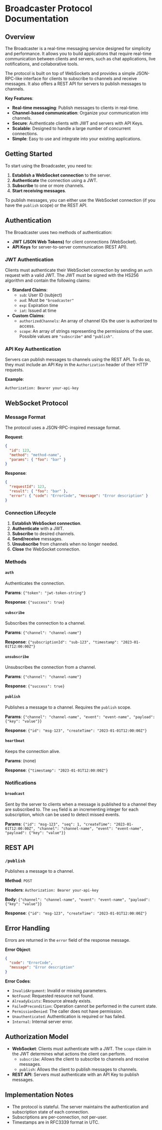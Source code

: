 # Broadcaster Protocol Documentation

## Overview

The Broadcaster is a real-time messaging service designed for simplicity and performance. It allows you to build applications that require real-time communication between clients and servers, such as chat applications, live notifications, and collaborative tools.

The protocol is built on top of WebSockets and provides a simple JSON-RPC-like interface for clients to subscribe to channels and receive messages. It also offers a REST API for servers to publish messages to channels.

**Key Features**:

- **Real-time messaging**: Publish messages to clients in real-time.
- **Channel-based communication**: Organize your communication into channels.
- **Secure**: Authenticate clients with JWT and servers with API Keys.
- **Scalable**: Designed to handle a large number of concurrent connections.
- **Simple**: Easy to use and integrate into your existing applications.

## Getting Started

To start using the Broadcaster, you need to:

1.  **Establish a WebSocket connection** to the server.
2.  **Authenticate** the connection using a JWT.
3.  **Subscribe** to one or more channels.
4.  **Start receiving messages**.

To publish messages, you can either use the WebSocket connection (if you have the `publish` scope) or the REST API.

## Authentication

The Broadcaster uses two methods of authentication:

- **JWT (JSON Web Tokens)** for client connections (WebSocket).
- **API Keys** for server-to-server communication (REST API).

### JWT Authentication

Clients must authenticate their WebSocket connection by sending an `auth` request with a valid JWT. The JWT must be signed with the HS256 algorithm and contain the following claims:

- **Standard Claims**:
  - `sub`: User ID (subject)
  - `aud`: Must be `"broadcaster"`
  - `exp`: Expiration time
  - `iat`: Issued at time
- **Custom Claims**:
  - `authorizedChannels`: An array of channel IDs the user is authorized to access.
  - `scope`: An array of strings representing the permissions of the user. Possible values are `"subscribe"` and `"publish"`.

### API Key Authentication

Servers can publish messages to channels using the REST API. To do so, they must include an API Key in the `Authorization` header of their HTTP requests.

**Example**:

```
Authorization: Bearer your-api-key
```

## WebSocket Protocol

### Message Format

The protocol uses a JSON-RPC-inspired message format.

**Request**:

```json
{
  "id": 123,
  "method": "method-name",
  "params": { "foo": "bar" }
}
```

**Response**:

```json
{
  "requestId": 123,
  "result": { "foo": "bar" },
  "error": { "code": "ErrorCode", "message": "Error description" }
}
```

### Connection Lifecycle

1.  **Establish WebSocket connection**.
2.  **Authenticate** with a JWT.
3.  **Subscribe** to desired channels.
4.  **Send/receive** messages.
5.  **Unsubscribe** from channels when no longer needed.
6.  **Close** the WebSocket connection.

### Methods

#### `auth`

Authenticates the connection.

**Params**: `{"token": "jwt-token-string"}`

**Response**: `{"success": true}`

#### `subscribe`

Subscribes the connection to a channel.

**Params**: `{"channel": "channel-name"}`

**Response**: `{"subscriptionId": "sub-123", "timestamp": "2023-01-01T12:00:00Z"}`

#### `unsubscribe`

Unsubscribes the connection from a channel.

**Params**: `{"channel": "channel-name"}`

**Response**: `{"success": true}`

#### `publish`

Publishes a message to a channel. Requires the `publish` scope.

**Params**: `{"channel": "channel-name", "event": "event-name", "payload": {"key": "value"}}`

**Response**: `{"id": "msg-123", "createTime": "2023-01-01T12:00:00Z"}`

#### `heartbeat`

Keeps the connection alive.

**Params**: (none)

**Response**: `{"timestamp": "2023-01-01T12:00:00Z"}`

### Notifications

#### `broadcast`

Sent by the server to clients when a message is published to a channel they are subscribed to. The `seq` field is an incrementing integer for each subscription, which can be used to detect missed events.

**Params**: `{"id": "msg-123", "seq": 1, "createTime": "2023-01-01T12:00:00Z", "channel": "channel-name", "event": "event-name", "payload": {"key": "value"}}`

## REST API

### `/publish`

Publishes a message to a channel.

**Method**: `POST`

**Headers**: `Authorization: Bearer your-api-key`

**Body**: `{"channel": "channel-name", "event": "event-name", "payload": {"key": "value"}}`

**Response**: `{"id": "msg-123", "createTime": "2023-01-01T12:00:00Z"}`

## Error Handling

Errors are returned in the `error` field of the response message.

**Error Object**:

```json
{
  "code": "ErrorCode",
  "message": "Error description"
}
```

**Error Codes**:

- `InvalidArgument`: Invalid or missing parameters.
- `NotFound`: Requested resource not found.
- `AlreadyExists`: Resource already exists.
- `FailedPrecondition`: Operation cannot be performed in the current state.
- `PermissionDenied`: The caller does not have permission.
- `Unauthenticated`: Authentication is required or has failed.
- `Internal`: Internal server error.

## Authorization Model

- **WebSocket**: Clients must authenticate with a JWT. The `scope` claim in the JWT determines what actions the client can perform.
  - `subscribe`: Allows the client to subscribe to channels and receive messages.
  - `publish`: Allows the client to publish messages to channels.
- **REST API**: Servers must authenticate with an API Key to publish messages.

## Implementation Notes

- The protocol is stateful. The server maintains the authentication and subscription state of each connection.
- Subscriptions are per-connection, not per-user.
- Timestamps are in RFC3339 format in UTC.
